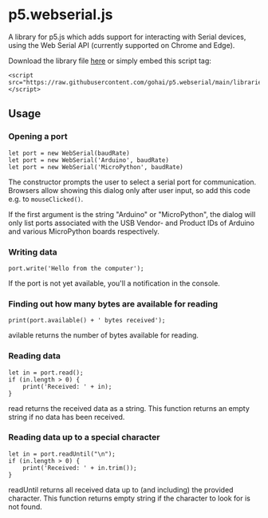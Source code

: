 # p5.webserial.js

A library for p5.js which adds support for interacting with Serial devices, using the Web Serial API (currently supported on Chrome and Edge).

Download the library file [here](https://github.com/gohai/p5.webserial/blob/main/libraries/p5.webserial.js) or simply embed this script tag:
```
<script src="https://raw.githubusercontent.com/gohai/p5.webserial/main/libraries/p5.webserial.js"></script>
```


## Usage

### Opening a port

```
let port = new WebSerial(baudRate)
let port = new WebSerial('Arduino', baudRate)
let port = new WebSerial('MicroPython', baudRate)
```

The constructor prompts the user to select a serial port for communication. Browsers allow showing this dialog only after user input, so add this code e.g. to `mouseClicked()`.

If the first argument is the string "Arduino" or "MicroPython", the dialog will only list ports associated with the USB Vendor- and Product IDs of Arduino and various MicroPython boards respectively.


### Writing data

```
port.write('Hello from the computer');
```

If the port is not yet available, you'll a notification in the console.


### Finding out how many bytes are available for reading

```
print(port.available() + ' bytes received');
```

avilable returns the number of bytes available for reading.


### Reading data

```
let in = port.read();
if (in.length > 0) {
	print('Received: ' + in);
}
```

read returns the received data as a string. This function returns an empty string if no data has been received.


### Reading data up to a special character

```
let in = port.readUntil("\n");
if (in.length > 0) {
	print('Received: ' + in.trim());
}
```

readUntil returns all received data up to (and including) the provided character. This function returns empty string if the character to look for is not found.
